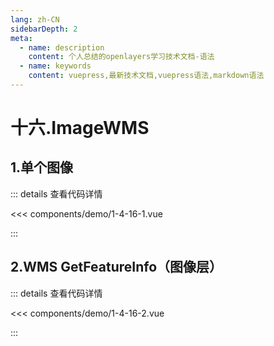```yaml
---
lang: zh-CN
sidebarDepth: 2
meta:
  - name: description
    content: 个人总结的openlayers学习技术文档-语法
  - name: keywords
    content: vuepress,最新技术文档,vuepress语法,markdown语法
---
```


# 十六.ImageWMS

## 1.单个图像

  <Container url="/resume/?type=openlayers&name=1-4-16-1.vue" />

::: details 查看代码详情

<<< components/demo/1-4-16-1.vue

:::

## 2.WMS GetFeatureInfo（图像层）

  <Container url="/resume/?type=openlayers&name=1-4-16-2.vue" />

::: details 查看代码详情

<<< components/demo/1-4-16-2.vue

:::
